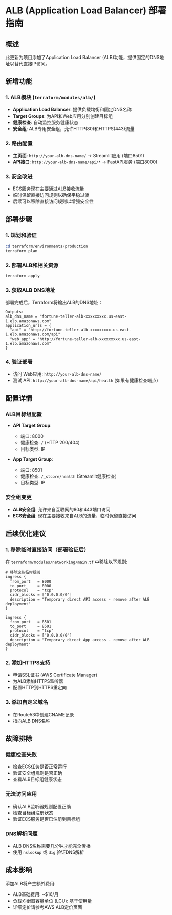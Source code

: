 # ALB (Application Load Balancer) 部署指南

## 概述
此更新为项目添加了Application Load Balancer (ALB)功能，提供固定的DNS地址以替代直接IP访问。

## 新增功能

### 1. ALB模块 (`terraform/modules/alb/`)
- **Application Load Balancer**: 提供负载均衡和固定DNS名称
- **Target Groups**: 为API和Web应用分别创建目标组
- **健康检查**: 自动监控服务健康状态
- **安全组**: ALB专用安全组，允许HTTP(80)和HTTPS(443)流量

### 2. 路由配置
- **主页面**: `http://your-alb-dns-name/` → Streamlit应用 (端口8501)
- **API接口**: `http://your-alb-dns-name/api/*` → FastAPI服务 (端口8000)

### 3. 安全改进
- ECS服务现在主要通过ALB接收流量
- 临时保留直接访问规则以确保平稳过渡
- 后续可以移除直接访问规则以增强安全性

## 部署步骤

### 1. 规划和验证
```powershell
cd terraform/environments/production
terraform plan
```

### 2. 部署ALB和相关资源
```powershell
terraform apply
```

### 3. 获取ALB DNS地址
部署完成后，Terraform将输出ALB的DNS地址：
```
Outputs:
alb_dns_name = "fortune-teller-alb-xxxxxxxxx.us-east-1.elb.amazonaws.com"
application_urls = {
  "api" = "http://fortune-teller-alb-xxxxxxxxx.us-east-1.elb.amazonaws.com/api"
  "web_app" = "http://fortune-teller-alb-xxxxxxxxx.us-east-1.elb.amazonaws.com"
}
```

### 4. 验证部署
- 访问 Web应用: `http://your-alb-dns-name/`
- 测试 API: `http://your-alb-dns-name/api/health` (如果有健康检查端点)

## 配置详情

### ALB目标组配置
- **API Target Group**: 
  - 端口: 8000
  - 健康检查: `/` (HTTP 200/404)
  - 目标类型: IP
  
- **App Target Group**:
  - 端口: 8501  
  - 健康检查: `/_stcore/health` (Streamlit健康检查)
  - 目标类型: IP

### 安全组变更
- **ALB安全组**: 允许来自互联网的80和443端口访问
- **ECS安全组**: 现在主要接收来自ALB的流量，临时保留直接访问

## 后续优化建议

### 1. 移除临时直接访问（部署验证后）
在 `terraform/modules/networking/main.tf` 中移除以下规则:
```hcl
# 移除这些临时规则
ingress {
  from_port   = 8000
  to_port     = 8000
  protocol    = "tcp"
  cidr_blocks = ["0.0.0.0/0"]
  description = "Temporary direct API access - remove after ALB deployment"
}

ingress {
  from_port   = 8501
  to_port     = 8501
  protocol    = "tcp"
  cidr_blocks = ["0.0.0.0/0"]
  description = "Temporary direct App access - remove after ALB deployment"
}
```

### 2. 添加HTTPS支持
- 申请SSL证书 (AWS Certificate Manager)
- 为ALB添加HTTPS监听器
- 配置HTTP到HTTPS重定向

### 3. 添加自定义域名
- 在Route53中创建CNAME记录
- 指向ALB DNS名称

## 故障排除

### 健康检查失败
- 检查ECS任务是否正常运行
- 验证安全组规则是否正确
- 查看ALB目标组健康状态

### 无法访问应用
- 确认ALB监听器规则配置正确
- 检查目标组注册状态
- 验证ECS服务是否已注册到目标组

### DNS解析问题
- ALB DNS名称需要几分钟才能完全传播
- 使用 `nslookup` 或 `dig` 验证DNS解析

## 成本影响
添加ALB将产生额外费用:
- ALB基础费用: ~$16/月
- 负载均衡器容量单位 (LCU): 基于使用量
- 详细定价请参考AWS ALB定价页面